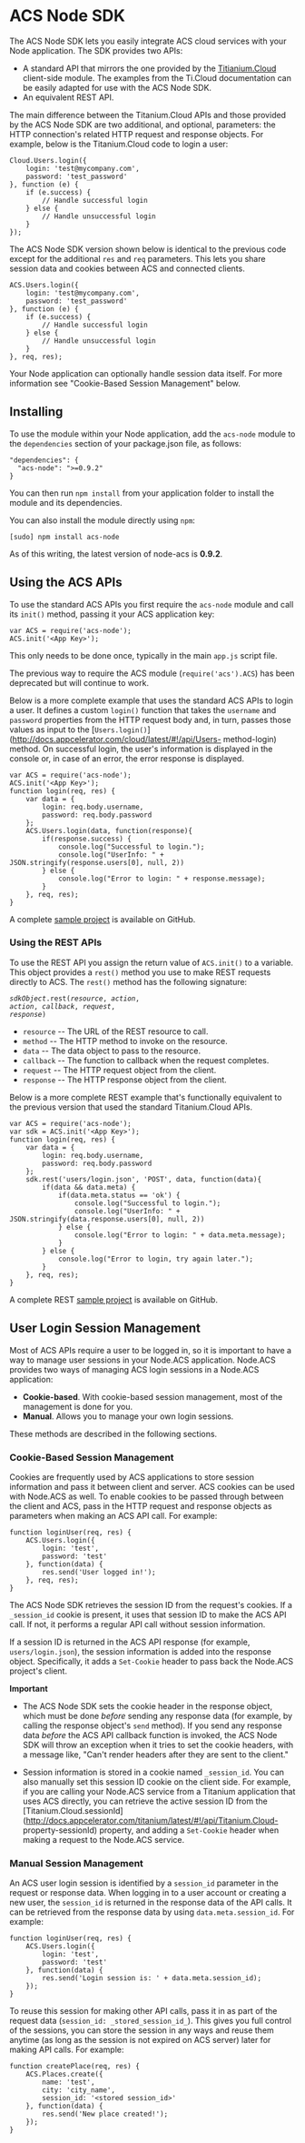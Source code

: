 # ACS Node SDK

The ACS Node SDK lets you easily integrate ACS cloud services with your Node application. The SDK
provides two APIs:

* A standard API that mirrors the one provided by the
  [Titianium.Cloud](http://docs.appcelerator.com/titanium/latest/#!/api/Titanium.Cloud) client-side module.
  The examples from the Ti.Cloud documentation can be easily adapted for use with the ACS Node SDK.
* An equivalent REST API.

The main difference between the Titanium.Cloud APIs and those provided by the ACS Node SDK are two
additional, and optional, parameters: the HTTP connection's related HTTP request and response objects. For example,
below is the Titanium.Cloud code to login a user:

    Cloud.Users.login({
        login: 'test@mycompany.com',
        password: 'test_password'
    }, function (e) {
        if (e.success) {
            // Handle successful login
        } else {
            // Handle unsuccessful login
        }
    });

The ACS Node SDK version shown below is identical to the previous code except for the additional
`res` and `req` parameters. This lets you share session data and cookies between ACS and connected
clients.

    ACS.Users.login({
        login: 'test@mycompany.com',
        password: 'test_password'
    }, function (e) {
        if (e.success) {
            // Handle successful login
        } else {
            // Handle unsuccessful login
        }
    }, req, res);

Your Node application can optionally handle session data itself. For more information see "Cookie-Based Session Management" below.

## Installing

To use the module within your Node application, add the `acs-node` module to the `dependencies` section of your package.json file, as follows:

    "dependencies": {
      "acs-node": ">=0.9.2"
    }

You can then run `npm install` from your application folder to install the module and its dependencies.

You can also install the module directly using `npm`:

    [sudo] npm install acs-node

As of this writing, the latest version of node-acs is **0.9.2**.

## Using the ACS APIs

To use the standard ACS APIs you first require the
`acs-node` module and call its `init()` method, passing it your ACS application key:

    var ACS = require('acs-node');
    ACS.init('<App Key>');

This only needs to be done once, typically in the main `app.js` script file.

<p class="note">The previous way to require the ACS module (<code>require('acs').ACS</code>) has been deprecated but will continue to work.</p>

Below is a more complete example that uses the standard ACS APIs to
login a user. It defines a custom `login()` function that takes the `username` and `password`
properties from the HTTP request body and, in turn, passes those values as input to the
[`Users.login()`](http://docs.appcelerator.com/cloud/latest/#!/api/Users- method-login) method. On
successful login, the user's information is displayed in the console or, in case of an error, the
error response is displayed.

    var ACS = require('acs-node');
    ACS.init('<App Key>');
    function login(req, res) {
        var data = {
            login: req.body.username,
            password: req.body.password
        };
        ACS.Users.login(data, function(response){
            if(response.success) {
                console.log("Successful to login.");
                console.log("UserInfo: " + JSON.stringify(response.users[0], null, 2))
            } else {
                console.log("Error to login: " + response.message);
            }
        }, req, res);
    }

A complete [sample project](https://github.com/appcelerator/acs-node-sdk/tree/master/examples/UserWithACSAPI) is available on GitHub.

### Using the REST APIs ###

To use the REST API you assign the return value of `ACS.init()` to a variable. This object provides a `rest()` method you use to make REST requests directly to ACS. The `rest()` method has the following signature:

<code><em>sdkObject</em>.rest(<em>resource</em>, <em>action</em>, <em>action</em>, <em>callback</em>, <em>request</em>, <em>response</em>)</code>

* `resource` -- The URL of the REST resource to call.
* `method` -- The HTTP method to invoke on the resource.
* `data` -- The data object to pass to the resource.
* `callback` -- The function to callback when the request completes.
* `request` -- The HTTP request object from the client.
* `response` -- The HTTP response object from the client.

Below is a more complete REST example that's functionally equivalent to the previous version
that used the standard Titanium.Cloud APIs.

    var ACS = require('acs-node');
    var sdk = ACS.init('<App Key>');
    function login(req, res) {
        var data = {
            login: req.body.username,
            password: req.body.password
        };
        sdk.rest('users/login.json', 'POST', data, function(data){
            if(data && data.meta) {
                if(data.meta.status == 'ok') {
                    console.log("Successful to login.");
                    console.log("UserInfo: " + JSON.stringify(data.response.users[0], null, 2))
                } else {
                    console.log("Error to login: " + data.meta.message);
                }
            } else {
                console.log("Error to login, try again later.");
            }
        }, req, res);
    }

A complete REST [sample project](https://github.com/appcelerator/acs-node-sdk/tree/master/examples/UserWithREST) is available on GitHub.

## User Login Session Management ##

Most of ACS APIs require a user to be logged in, so it is important to have a
way to manage user sessions in your Node.ACS application. Node.ACS provides
two ways of managing ACS login sessions in a Node.ACS application:

  * **Cookie-based**. With cookie-based session management, most of the management is done for you.
  * **Manual**. Allows you to manage your own login sessions.

These methods are described in the following sections.

### Cookie-Based Session Management

Cookies are frequently used by ACS applications to store session information
and pass it between client and server. ACS cookies can be used with Node.ACS
as well. To enable cookies to be passed through between the client and ACS,
pass in the HTTP request and response objects as parameters when making an ACS
API call. For example:

    function loginUser(req, res) {
        ACS.Users.login({
            login: 'test',
            password: 'test'
        }, function(data) {
            res.send('User logged in!');
        }, req, res);
    }

The ACS Node SDK retrieves the session ID from the request's cookies. If a
`_session_id` cookie is present, it uses that session ID to make the ACS API
call. If not, it performs a regular API call without session information.

If a session ID is returned in the ACS API response (for example,
`users/login.json`), the session information is added into the response
object. Specifically, it adds a `Set-Cookie` header to pass back the Node.ACS
project's client.

**Important**

*   The ACS Node SDK sets the cookie header in the response object, which must be done _before_
    sending any response data (for example, by calling the response object's `send` method). If you
    send any response data _before_ the ACS API callback function is invoked, the ACS Node SDK will
    throw an exception when it tries to set the cookie headers, with a message like, "Can't render
    headers after they are sent to the client."

*   Session information is stored in a cookie named `_session_id`. You can also manually set this
    session ID cookie on the client side. For example, if you are calling your Node.ACS service from
    a Titanium application that uses ACS directly, you can retrieve the active session ID from the
    [Titanium.Cloud.sessionId](http://docs.appcelerator.com/titanium/latest/#!/api/Titanium.Cloud-
    property-sessionId) property, and adding a `Set-Cookie` header when making a request to the
    Node.ACS service.

### Manual Session Management

An ACS user login session is identified by a `session_id` parameter in the
request or response data. When logging in to a user account or creating a new
user, the `session_id` is returned in the response data of the API calls. It
can be retrieved from the response data by using `data.meta.session_id`. For
example:

    function loginUser(req, res) {
        ACS.Users.login({
            login: 'test',
            password: 'test'
        }, function(data) {
            res.send('Login session is: ' + data.meta.session_id);
        });
    }

To reuse this session for making other API calls, pass it in as part of the
request data (`session_id: _stored_session_id_`). This gives you full control
of the sessions, you can store the session in any ways and reuse them anytime
(as long as the session is not expired on ACS server) later for making API
calls. For example:

    function createPlace(req, res) {
        ACS.Places.create({
            name: 'test',
            city: 'city_name',
            session_id: '<stored session_id>'
        }, function(data) {
            res.send('New place created!');
        });
    }

